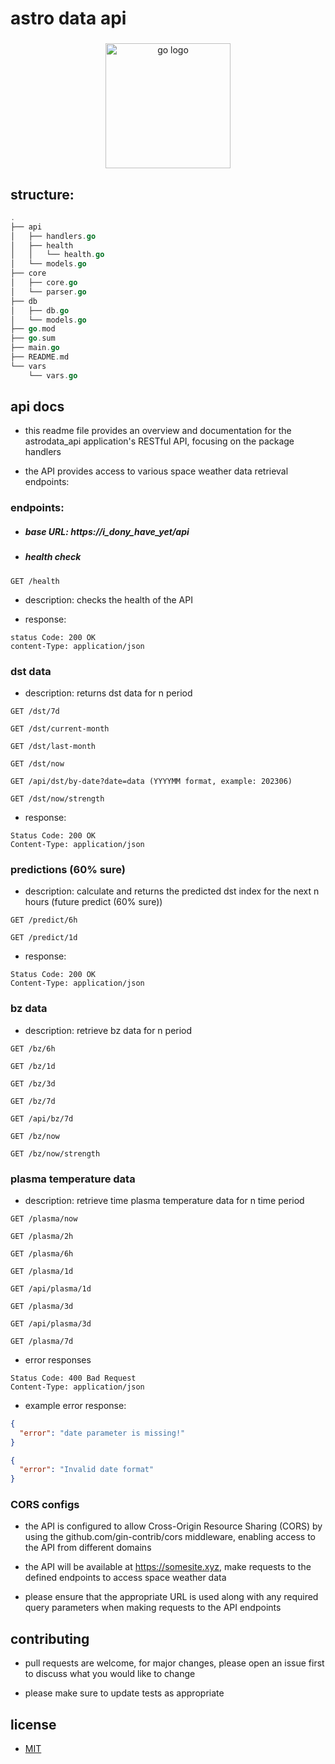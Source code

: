 # astro data api

###

<div align="center">
  <img src="https://cdn.jsdelivr.net/gh/devicons/devicon/icons/go/go-original.svg" height="200" alt="go logo"  />
</div>

###

## structure:

```go
.
├── api
│   ├── handlers.go
│   ├── health
│   │   └── health.go
│   └── models.go
├── core
│   ├── core.go
│   └── parser.go
├── db
│   ├── db.go
│   └── models.go
├── go.mod
├── go.sum
├── main.go
├── README.md
└── vars
    └── vars.go
```

## api docs

- this readme file provides an overview and documentation for the astrodata_api application's RESTful API, 
  focusing on the package handlers

- the API provides access to various space weather data retrieval endpoints:

### endpoints:

- ##### base URL: https://i_dony_have_yet/api

- ##### health check

```http
GET /health
```
- description: checks the health of the API

- response:

```http
status Code: 200 OK
content-Type: application/json
```

### dst data

- description: returns dst data for n period

```http
GET /dst/7d
```

```http
GET /dst/current-month
```

```http
GET /dst/last-month
```

```http
GET /dst/now
```

```http
GET /api/dst/by-date?date=data (YYYYMM format, example: 202306)
```

```http
GET /dst/now/strength
```

- response:
```http
Status Code: 200 OK
Content-Type: application/json
```

### predictions (60% sure)

- description: calculate and returns the predicted dst index for the next n hours (future predict (60% sure))

```http
GET /predict/6h
```

```http
GET /predict/1d
```

- response:

```http
Status Code: 200 OK
Content-Type: application/json
```

### bz data

- description: retrieve bz data for n period

```http
GET /bz/6h
```

```http
GET /bz/1d
```

```http
GET /bz/3d
```

```http
GET /bz/7d
```

```http
GET /api/bz/7d
```

```http
GET /bz/now
```

```http
GET /bz/now/strength
```

### plasma temperature data

- description: retrieve time plasma temperature data for n time period

```http
GET /plasma/now
```

```http
GET /plasma/2h
```

```http
GET /plasma/6h
```

```http
GET /plasma/1d
```

```http
GET /api/plasma/1d
```

```http
GET /plasma/3d
```

```http
GET /api/plasma/3d
```

```http
GET /plasma/7d
```

- error responses

```http
Status Code: 400 Bad Request
Content-Type: application/json
```

- example error response:

```json
{
  "error": "date parameter is missing!"
}
```

```json
{
  "error": "Invalid date format"
}
```

### CORS configs

- the API is configured to allow Cross-Origin Resource Sharing (CORS) by using the github.com/gin-contrib/cors middleware, enabling access to the API from different domains

- the API will be available at https://somesite.xyz, make requests to the defined endpoints to access space weather data

- please ensure that the appropriate URL is used along with any required query parameters when making requests to the API endpoints

## contributing

- pull requests are welcome, for major changes, please open an issue first to
  discuss what you would like to change

- please make sure to update tests as appropriate

## license

- [MIT](https://choosealicense.com/licenses/mit/)
